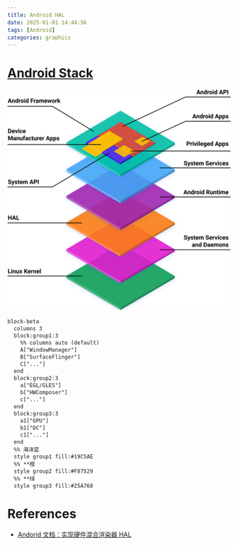 ```yaml
---
title: Android HAL
date: 2025-01-01 14:44:56
tags: [Android]
categories: graphics
---
```


# [Android Stack](https://source.android.com/docs/core/architecture?hl=zh-cn)

![Android Stack](/images/hal/android-stack.svg)

<!--more-->

```mermaid
block-beta
  columns 3
  block:group1:3
    %% columns auto (default)   
    A["WindowManager"]
    B["SurfaceFlinger"]
    C["..."]
  end
  block:group2:3
    a["EGL/GLES"]
    b["HWComposer"]
    c["..."]
  end
  block:group3:3
    a1["GPU"]
    b1["DC"]
    c1["..."]
  end
  %% 海沫蓝
  style group1 fill:#19C5AE
  %% **橙
  style group2 fill:#F87529
  %% **绿
  style group3 fill:#25A768
```

# References
- [Andorid 文档：实现硬件混合渲染器 HAL](https://source.android.com/docs/core/graphics/implement-hwc?hl=zh-cn)
